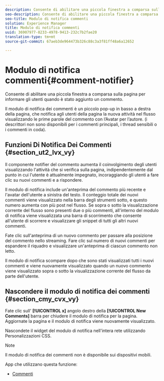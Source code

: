 ```yaml
---
description: Consente di abilitare una piccola finestra a comparsa sulla pagina per informare gli utenti quando è stato aggiunto un commento.
seo-description: Consente di abilitare una piccola finestra a comparsa sulla pagina per informare gli utenti quando è stato aggiunto un commento.
seo-title: Modulo di notifica commenti
solution: Experience Manager
title: Modulo di notifica commenti
uuid: 36907977-8233-4978-9413-232c7b2fae20
translation-type: tm+mt
source-git-commit: 67aeb3de964473b326c88c3a3f81ff48a6a12652

---
```



# Modulo di notifica commenti{#comment-notifier}

Consente di abilitare una piccola finestra a comparsa sulla pagina per informare gli utenti quando è stato aggiunto un commento.

Il modulo di notifica dei commenti è un piccolo pop-up in basso a destra della pagina, che notifica agli utenti della pagina la nuova attività nel flusso visualizzando le prime parole del commento con l’Avatar per l’autore. (i descrittori non sono disponibili per i commenti principali, i thread sensibili o i commenti in coda).

## Funzioni Di Notifica Dei Commenti {#section_ut2_lvx_vy}

Il componente notifier del commento aumenta il coinvolgimento degli utenti visualizzando l'attività che si verifica sulla pagina, indipendentemente dal punto in cui l'utente è attualmente impegnato, incoraggiando gli utenti a fare clic su nuovi commenti e a rispondere.

Il modulo di notifica include un'anteprima del commento più recente e l'avatar dell'utente a sinistra del testo. Il conteggio totale dei nuovi commenti viene visualizzato nella barra degli strumenti sotto, e questo numero aumenta con più post nel flusso. Se sopra o sotto la visualizzazione corrente del flusso sono presenti due o più commenti, all'interno del modulo di notifica viene visualizzata una barra di scorrimento che consente all'utente di scorrere e visualizzare gli snippet di tutti gli altri nuovi commenti.

Fate clic sull'anteprima di un nuovo commento per passare alla posizione del commento nello streaming. Fare clic sul numero di nuovi commenti per espandere il riquadro e visualizzare un'anteprima di ciascun commento non letto.

Il modulo di notifica scompare dopo che sono stati visualizzati tutti i nuovi commenti e viene nuovamente visualizzato quando un nuovo commento viene visualizzato sopra o sotto la visualizzazione corrente del flusso da parte dell'utente.

## Nascondere il modulo di notifica dei commenti {#section_cmy_cvx_vy}

Fate clic sull' **[!UICONTROL x]** angolo destro della **[!UICONTROL New Comments]** barra per chiudere il modulo di notifica per la pagina. Aggiornate la pagina e il modulo di notifica viene nuovamente visualizzato.

Nascondete il widget del modulo di notifica nell'intera rete utilizzando Personalizzazioni CSS.

>[!NOTE]
>
>Il modulo di notifica dei commenti non è disponibile sui dispositivi mobili.



App che utilizzano questa funzione:

* [Commenti](/help/using/c-about-apps/c-comments/c-comments.md)

